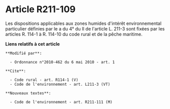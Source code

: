# Article R211-109

Les dispositions applicables aux zones humides d'intérêt environnemental particulier définies par le a du 4° du II de
l'article L. 211-3 sont fixées par les articles R. 114-1 à R. 114-10 du code rural et de la pêche maritime.

**Liens relatifs à cet article**

	**Modifié par**:

	  - Ordonnance n°2010-462 du 6 mai 2010 - art. 1

	**Cite**:

	  - Code rural - art. R114-1 (V)
	  - Code de l'environnement - art. L211-3 (VT)

	**Nouveaux textes**:

	  - Code de l'environnement - art. R211-111 (M)
